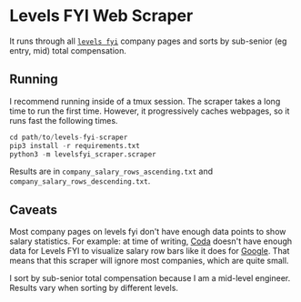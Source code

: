 # Levels FYI Web Scraper

It runs through all [`levels fyi`](https://www.levels.fyi/) company pages and sorts by
sub-senior (eg entry, mid) total compensation.

## Running

I recommend running inside of a tmux session. The scraper takes a long time to run the first time.
However, it progressively caches webpages, so it runs fast the following times.

```python
cd path/to/levels-fyi-scraper
pip3 install -r requirements.txt
python3 -m levelsfyi_scraper.scraper
```

Results are in `company_salary_rows_ascending.txt` and `company_salary_rows_descending.txt`.

## Caveats

Most company pages on levels fyi don't have enough data points to show salary statistics.
For example: at time of writing, [Coda](https://www.levels.fyi/company/Coda/salaries/Software-Engineer/)
doesn't have enough data for Levels FYI to visualize salary row bars like it does for
[Google](https://www.levels.fyi/company/Coda/salaries/Software-Engineer/). That means that this
scraper will ignore most companies, which are quite small.

I sort by sub-senior total compensation because I am a mid-level engineer. Results vary when
sorting by different levels.
